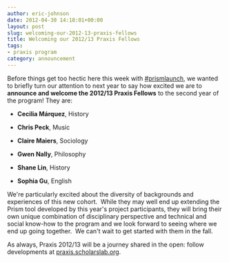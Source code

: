 ```yaml
---
author: eric-johnson
date: 2012-04-30 14:18:01+00:00
layout: post
slug: welcoming-our-2012-13-praxis-fellows
title: Welcoming our 2012/13 Praxis Fellows
tags:
- praxis program
category: announcement
---
```


Before things get too hectic here this week with [#prismlaunch](http://www.scholarslab.org/announcements/praxis-through-prisms/), we wanted to briefly turn our attention to next year to say how excited we are to **announce and welcome the 2012/13 Praxis Fellows** to the second year of the program! They are:



	
  * **Cecilia Márquez**, History

	
  * **Chris Peck**, Music

	
  * **Claire Maiers**, Sociology

	
  * **Gwen Nally**, Philosophy

	
  * **Shane Lin**, History

	
  * **Sophia Gu**, English


We're particularly excited about the diversity of backgrounds and experiences of this new cohort.  While they may well end up extending the Prism tool developed by this year's project participants, they will bring their own unique combination of disciplinary perspective and technical and social know-how to the program and we look forward to seeing where we end up going together.  We can't wait to get started with them in the fall.

As always, Praxis 2012/13 will be a journey shared in the open: follow developments at [praxis.scholarslab.org](http://praxis.scholarslab.org/).
